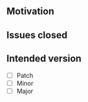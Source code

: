 ## Motivation
<!-- List motivation and changes here -->

## Issues closed
<!-- List closed issues here -->

## Intended version

- [ ] Patch
- [ ] Minor
- [ ] Major
